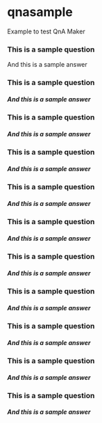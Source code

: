 # qnasample
Example to test QnA Maker


### This is a sample question 
And this is a sample answer

### This is a sample question 
##### And this is a sample answer

### This is a sample question 
##### And this is a sample answer

### This is a sample question 
##### And this is a sample answer

### This is a sample question 
##### And this is a sample answer

### This is a sample question 
##### And this is a sample answer

### This is a sample question 
##### And this is a sample answer

### This is a sample question 
##### And this is a sample answer

### This is a sample question 
##### And this is a sample answer

### This is a sample question 
##### And this is a sample answer

### This is a sample question 
##### And this is a sample answer
